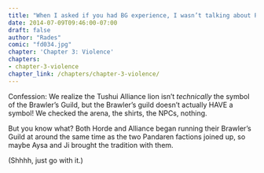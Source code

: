 ```yaml
---
title: "When I asked if you had BG experience, I wasn’t talking about PVP"
date: 2014-07-09T09:46:00-07:00
draft: false
author: "Rades"
comic: "fd034.jpg"
chapter: 'Chapter 3: Violence'
chapters:
- chapter-3-violence
chapter_link: /chapters/chapter-3-violence/
---
```


Confession: We realize the Tushui Alliance lion isn’t *technically* the symbol of the Brawler’s Guild, but the Brawler’s guild doesn’t actually HAVE a symbol! We checked the arena, the shirts, the NPCs, nothing. 


But you know what? Both Horde and Alliance began running their Brawler’s Guild at around the same time as the two Pandaren factions joined up, so maybe Aysa and Ji brought the tradition with them.


(Shhhh, just go with it.)

